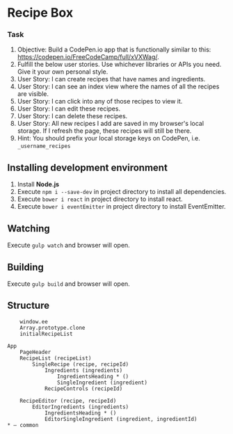 # Recipe Box #

### Task ###

1. Objective: Build a CodePen.io app that is functionally similar to this: https://codepen.io/FreeCodeCamp/full/xVXWag/.
1. Fulfill the below user stories. Use whichever libraries or APIs you need. Give it your own personal style.
1. User Story: I can create recipes that have names and ingredients.
1. User Story: I can see an index view where the names of all the recipes are visible.
1. User Story: I can click into any of those recipes to view it.
1. User Story: I can edit these recipes.
1. User Story: I can delete these recipes.
1. User Story: All new recipes I add are saved in my browser's local storage. If I refresh the page, these recipes will still be there.
1. Hint: You should prefix your local storage keys on CodePen, i.e. `_username_recipes`

## Installing development environment ##
1. Install **Node.js**
2. Execute `npm i --save-dev` in project directory to install all dependencies.
3. Execute `bower i react` in project directory to install react.
4. Execute `bower i eventEmitter` in project directory to install EventEmitter.

## Watching ##
Execute `gulp watch` and browser will open.

## Building ##
Execute `gulp build` and browser will open.

## Structure ##

```
    window.ee
    Array.prototype.clone
    initialRecipeList
    
App
    PageHeader
    RecipeList (recipeList)
        SingleRecipe (recipe, recipeId)
            Ingredients (ingredients)
                IngredientsHeading * ()
                SingleIngredient (ingredient)
            RecipeControls (recipeId)

    RecipeEditor (recipe, recipeId)
        EditorIngredients (ingredients)
            IngredientsHeading * ()
            EditorSingleIngredient (ingredient, ingredientId)
* — common
```